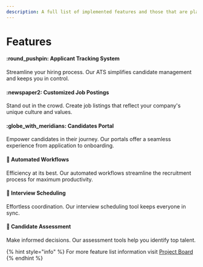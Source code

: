 ```yaml
---
description: A full list of implemented features and those that are planned.
---
```


# Features



#### :round\_pushpin: **Applicant Tracking System**

Streamline your hiring process. Our ATS simplifies candidate management and keeps you in control.

#### :newspaper2: **Customized Job Postings**

Stand out in the crowd. Create job listings that reflect your company's unique culture and values.

#### :globe\_with\_meridians: **Candidates Portal**

Empower candidates in their journey. Our portals offer a seamless experience from application to onboarding.

#### :robot:  Automated Workflows

Efficiency at its best. Our automated workflows streamline the recruitment process for maximum productivity.

#### :calendar:  Interview Scheduling

Effortless coordination. Our interview scheduling tool keeps everyone in sync.

#### :notebook: Candidate Assessment

Make informed decisions. Our assessment tools help you identify top talent.



{% hint style="info" %}
For more feature list information visit [Project Board](https://github.com/orgs/OSSAdmiral/projects/2)
{% endhint %}
